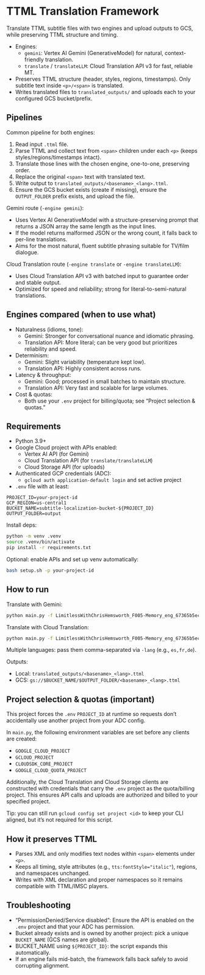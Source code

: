 # TTML Translation Framework

Translate TTML subtitle files with two engines and upload outputs to GCS, while preserving TTML structure and timing.

- Engines:
  - `gemini`: Vertex AI Gemini (GenerativeModel) for natural, context-friendly translation.
  - `translate` / `translateLLM`: Cloud Translation API v3 for fast, reliable MT.
- Preserves TTML structure (header, styles, regions, timestamps). Only subtitle text inside `<p>/<span>` is translated.
- Writes translated files to `translated_outputs/` and uploads each to your configured GCS bucket/prefix.

## Pipelines

Common pipeline for both engines:

1) Read input `.ttml` file.
2) Parse TTML and collect text from `<span>` children under each `<p>` (keeps styles/regions/timestamps intact).
3) Translate those lines with the chosen engine, one-to-one, preserving order.
4) Replace the original `<span>` text with translated text.
5) Write output to `translated_outputs/<basename>_<lang>.ttml`.
6) Ensure the GCS bucket exists (create if missing), ensure the `OUTPUT_FOLDER` prefix exists, and upload the file.

Gemini route (`-engine gemini`):

- Uses Vertex AI GenerativeModel with a structure-preserving prompt that returns a JSON array the same length as the input lines.
- If the model returns malformed JSON or the wrong count, it falls back to per-line translations.
- Aims for the most natural, fluent subtitle phrasing suitable for TV/film dialogue.

Cloud Translation route (`-engine translate` or `-engine translateLLM`):

- Uses Cloud Translation API v3 with batched input to guarantee order and stable output.
- Optimized for speed and reliability; strong for literal-to-semi-natural translations.

## Engines compared (when to use what)

- Naturalness (idioms, tone):
  - Gemini: Stronger for conversational nuance and idiomatic phrasing.
  - Translation API: More literal; can be very good but prioritizes reliability and speed.
- Determinism:
  - Gemini: Slight variability (temperature kept low).
  - Translation API: Highly consistent across runs.
- Latency & throughput:
  - Gemini: Good; processed in small batches to maintain structure.
  - Translation API: Very fast and scalable for large volumes.
- Cost & quotas:
  - Both use your `.env` project for billing/quota; see “Project selection & quotas.”

## Requirements

- Python 3.9+
- Google Cloud project with APIs enabled:
  - Vertex AI API (for Gemini)
  - Cloud Translation API (for `translate/translateLLM`)
  - Cloud Storage API (for uploads)
- Authenticated GCP credentials (ADC):
  - `gcloud auth application-default login` and set active project
- `.env` file with at least:

```
PROJECT_ID=your-project-id
GCP_REGION=us-central1
BUCKET_NAME=subtitle-localization-bucket-${PROJECT_ID}
OUTPUT_FOLDER=output
```

Install deps:

```bash
python -m venv .venv
source .venv/bin/activate
pip install -r requirements.txt
```

Optional: enable APIs and set up venv automatically:

```bash
bash setup.sh -p your-project-id
```

## How to run

Translate with Gemini:

```bash
python main.py -f LimitlessWithChrisHemsworth_F005-Memory_eng_67365b5ec8c96d3a7d33572d.ttml -engine gemini -lang es,fr
```

Translate with Cloud Translation:

```bash
python main.py -f LimitlessWithChrisHemsworth_F005-Memory_eng_67365b5ec8c96d3a7d33572d.ttml -engine translateLLM -lang es,fr
```

Multiple languages: pass them comma-separated via `-lang` (e.g., `es,fr,de`).

Outputs:
- Local: `translated_outputs/<basename>_<lang>.ttml`
- GCS: `gs://$BUCKET_NAME/$OUTPUT_FOLDER/<basename>_<lang>.ttml`

## Project selection & quotas (important)

This project forces the `.env` `PROJECT_ID` at runtime so requests don’t accidentally use another project from your ADC config.

In `main.py`, the following environment variables are set before any clients are created:

- `GOOGLE_CLOUD_PROJECT`
- `GCLOUD_PROJECT`
- `CLOUDSDK_CORE_PROJECT`
- `GOOGLE_CLOUD_QUOTA_PROJECT`

Additionally, the Cloud Translation and Cloud Storage clients are constructed with credentials that carry the `.env` project as the quota/billing project. This ensures API calls and uploads are authorized and billed to your specified project.

Tip: you can still run `gcloud config set project <id>` to keep your CLI aligned, but it’s not required for this script.

## How it preserves TTML

- Parses XML and only modifies text nodes within `<span>` elements under `<p>`.
- Keeps all timing, style attributes (e.g., `tts:fontStyle="italic"`), regions, and namespaces unchanged.
- Writes with XML declaration and proper namespaces so it remains compatible with TTML/IMSC players.

## Troubleshooting

- “PermissionDenied/Service disabled”: Ensure the API is enabled on the `.env` project and that your ADC has permission.
- Bucket already exists and is owned by another project: pick a unique `BUCKET_NAME` (GCS names are global).
- BUCKET_NAME using `${PROJECT_ID}`: the script expands this automatically.
- If an engine fails mid-batch, the framework falls back safely to avoid corrupting alignment.
